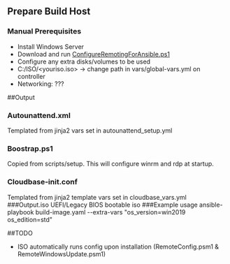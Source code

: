 


## Prepare Build Host

### Manual Prerequisites

* Install Windows Server
* Download and run [ConfigureRemotingForAnsible.ps1](https://github.com/ansible/ansible/blob/devel/examples/scripts/ConfigureRemotingForAnsible.ps1)
* Configure any extra disks/volumes to be used
* C:/ISO/<youriso.iso> -> change path in vars/global-vars.yml on controller
* Networking: ???

##Output

### Autounattend.xml
Templated from jinja2
vars set in autounattend_setup.yml
### Boostrap.ps1
Copied from scripts/setup. This will configure winrm and rdp at startup.
### Cloudbase-init.conf
Templated from jinja2 template
vars set in cloudbase_vars.yml
###Output.iso
UEFI/Legacy BIOS bootable iso 
###Example usage
ansible-playbook build-image.yaml --extra-vars "os_version=win2019 os_edition=std"

##TODO
* ISO automatically runs config upon installation (RemoteConfig.psm1 & RemoteWindowsUpdate.psm1)